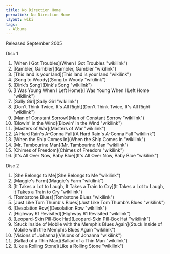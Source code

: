```yaml
---
title: No Direction Home
permalink: No Direction Home
layout: wiki
tags:
 - Albums
---
```


Released September 2005

Disc 1

1.  [When I Got Troubles](When I Got Troubles "wikilink")
2.  [Rambler, Gambler](Rambler, Gambler "wikilink")
3.  [This land is your land](This land is your land "wikilink")
4.  [Song to Woody](Song to Woody "wikilink")
5.  [Dink's Song](Dink's Song "wikilink")
6.  [I Was Young When I Left
    Home](I Was Young When I Left Home "wikilink")
7.  [Sally Girl](Sally Girl "wikilink")
8.  [Don't Think Twice, It's All
    Right](Don't Think Twice, It's All Right "wikilink")
9.  [Man of Constant Sorrow](Man of Constant Sorrow "wikilink")
10. [Blowin' in the Wind](Blowin' in the Wind "wikilink")
11. [Masters of War](Masters of War "wikilink")
12. [A Hard Rain's A-Gonna Fall](A Hard Rain's A-Gonna Fall "wikilink")
13. [When the Ship Comes In](When the Ship Comes In "wikilink")
14. [Mr. Tambourine Man](Mr. Tambourine Man "wikilink")
15. [Chimes of Freedom](Chimes of Freedom "wikilink")
16. [It's All Over Now, Baby
    Blue](It's All Over Now, Baby Blue "wikilink")

Disc 2

1.  [She Belongs to Me](She Belongs to Me "wikilink")
2.  [Maggie's Farm](Maggie's Farm "wikilink")
3.  [It Takes a Lot to Laugh, It Takes a Train to
    Cry](It Takes a Lot to Laugh, It Takes a Train to Cry "wikilink")
4.  [Tombstone Blues](Tombstone Blues "wikilink")
5.  [Just Like Tom Thumb's
    Blues](Just Like Tom Thumb's Blues "wikilink")
6.  [Desolation Row](Desolation Row "wikilink")
7.  [Highway 61 Revisited](Highway 61 Revisited "wikilink")
8.  [Leopard-Skin Pill-Box Hat](Leopard-Skin Pill-Box Hat "wikilink")
9.  [Stuck Inside of Mobile with the Memphis Blues
    Again](Stuck Inside of Mobile with the Memphis Blues Again "wikilink")
10. [Visions of Johanna](Visions of Johanna "wikilink")
11. [Ballad of a Thin Man](Ballad of a Thin Man "wikilink")
12. [Like a Rolling Stone](Like a Rolling Stone "wikilink")

